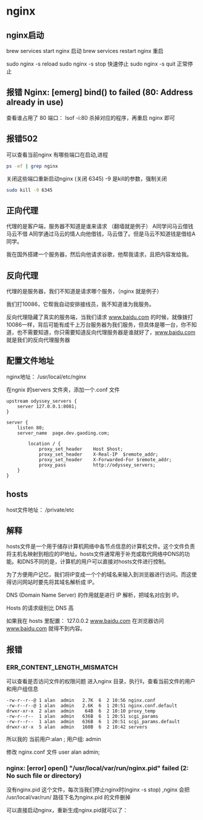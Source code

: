 # nginx
## nginx启动

brew services start nginx  启动
brew services restart nginx  重启

sudo nginx -s reload
sudo nginx -s stop 快速停止
sudo nginx -s quit 正常停止

## 报错 Nginx: [emerg] bind() to failed (80: Address already in use)
查看谁占用了 80 端口： lsof -i:80
杀掉对应的程序，再重启 nginx 即可

## 报错502 
可以查看当前nginx 有哪些端口在启动,进程
```bash
ps -ef | grep nginx
```

关闭这些端口重新启动nginx (关闭 6345) -9 是kill的参数，强制关闭
```bash
sudo kill -9 6345
```


## 正向代理 
代理的是客户端，服务器不知道是谁来请求 （翻墙就是例子）
A同学问马云借钱马云不借
A同学通过马云的情人向他借钱，马云借了。但是马云不知道钱是借给A同学。

我在国外搭建一个服务器，然后向他请求谷歌，他帮我请求，且把内容发给我。

## 反向代理
代理的是服务器，我们不知道是请求哪个服务，（nginx 就是例子）

我们打10086，它帮我自动安排接线员，我不知道谁为我服务。

反向代理隐藏了真实的服务端，当我们请求 www.baidu.com 的时候，就像拨打10086一样，背后可能有成千上万台服务器为我们服务，但具体是哪一台，你不知道，也不需要知道，你只需要知道反向代理服务器是谁就好了，www.baidu.com 就是我们的反向代理服务器
## 配置文件地址
nginx地址：
/usr/local/etc/nginx

在ngnix 的servers 文件夹，添加一个.conf 文件

```
upstream odyssey_servers {
    server 127.0.0.1:8081;
}

server {
    listen 80;
    server_name  page.dev.gaoding.com;

        location / {
            proxy_set_header    Host $host;
            proxy_set_header    X-Real-IP  $remote_addr;
            proxy_set_header    X-Forwarded-For $remote_addr;
            proxy_pass          http://odyssey_servers;
	}
}

```

## hosts 
host文件地址：
/private/etc 

## 解释
hosts文件是一个用于储存计算机网络中各节点信息的计算机文件。这个文件负责将主机名映射到相应的IP地址。hosts文件通常用于补充或取代网络中DNS的功能。和DNS不同的是，计算机的用户可以直接对hosts文件进行控制。

为了方便用户记忆，我们将IP变成一个个的域名来输入到浏览器进行访问。而这使得访问网站时要先将其域名解析成 IP。

DNS (Domain Name Server) 的作用就是进行 IP 解析，把域名对应到 IP。

Hosts 的请求级别比 DNS 高

如果我在 hosts 里配置：
127.0.0.2 www.baidu.com
在浏览器访问 www.baidu.com 就得不到内容。

## 报错

### ERR_CONTENT_LENGTH_MISMATCH
可以查看是否访问文件的权限问题
进入nginx 目录，执行ll，查看当前文件的用户和用户组信息
```
-rw-r--r--@ 1 alan  admin   2.7K  6  2 10:56 nginx.conf
-rw-r--r--@ 1 alan  admin   2.6K  6  1 20:51 nginx.conf.default
drwxr-xr-x  2 alan  admin    64B  6  2 10:10 proxy_temp
-rw-r--r--  1 alan  admin   636B  6  1 20:51 scgi_params
-rw-r--r--  1 alan  admin   636B  6  1 20:51 scgi_params.default
drwxr-xr-x  5 alan  admin   160B  6  2 10:42 servers
```

所以我的 当前用户:alan ; 用户组: admin

修改 nginx.conf 文件
user alan admin;

### nginx: [error] open() "/usr/local/var/run/nginx.pid" failed (2: No such file or directory)


没有nginx.pid 这个文件，每次当我们停止nginx时(nginx -s stop) ,nginx 会把 /usr/local/var/run/ 路径下名为nginx.pid 的文件删掉

可以直接启动nginx，重新生成nginx.pid就可以了：
